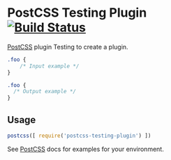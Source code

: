 # PostCSS Testing Plugin [![Build Status][ci-img]][ci]

[PostCSS] plugin Testing to create a plugin.

[PostCSS]: https://github.com/postcss/postcss
[ci-img]:  https://travis-ci.org/ZenekeZene/postcss-testing-plugin.svg
[ci]:      https://travis-ci.org/ZenekeZene/postcss-testing-plugin

```css
.foo {
    /* Input example */
}
```

```css
.foo {
  /* Output example */
}
```

## Usage

```js
postcss([ require('postcss-testing-plugin') ])
```

See [PostCSS] docs for examples for your environment.

